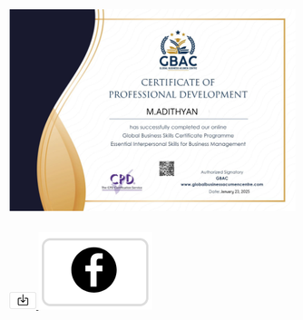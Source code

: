 <!DOCTYPE html>
<html lang="en">
<head>
    <meta charset="UTF-8">
    <meta name="viewport" content="width=device-width, initial-scale=1.0">
    <meta name="description" content="Essential Interpersonnel Skills for Business Management, Essential">
    <link rel="icon" href="images/x-icon.png">
    <meta property="og:title" content="Essential Interpersonnel Skills for Business Management, Essential">
    <link rel="stylesheet" href="html.css"> <!-- Link to your CSS file -->
</head>
<body>
    <div class="image-container">
        <img src="https://github.com/ceo102/g/blob/main/GBAC/essential-interpersonal-skills-for-business-management.png" alt="Essential Interpersonnel Skills for Business Management, Essential" class="main-image">
    </div>
    <br>
    <br>
    <a href="essential-interpersonal-skills-for-business-management.png" title="download certificate" download>
        <img src="https://github.com/ceo102/g/blob/main/GBAC/Screenshot%202025-02-25%20002627.png" title="download certificate" class="icon">
    </a>
    <a href="https://www.facebook.com/sharer/sharer.php?u=https://globalbusinessacumencentre.com/wp-content/uploads/learn-press-cert/10048fb26a16864cb815f931d5989d03.png" target="_blank">
        <img src="https://github.com/ceo102/g/blob/main/GBAC/Screenshot%202025-03-03%20203743.png" alt="Loading share social..." title="Loading share social..." class="icon">
    </a>
</body>
</html>
